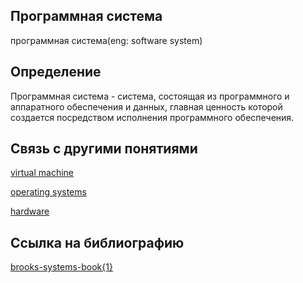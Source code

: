 ## Программная система
программная система(eng: software system) 

## Определение
Программная система - система, состоящая из программного и аппаратного обеспечения и данных, главная ценность которой создается посредством исполнения программного обеспечения.
## Связь с другими понятиями

[virtual machine](https://github.com/vernikkkkkkkkkkkkkkkkkkk/concept/blob/main/virtual%20machines/virtual%20machines/virtual%20machines.md)

[operating systems](https://github.com/vernikkkkkkkkkkkkkkkkkkk/concept/blob/main/virtual%20machines/virtual%20machines/operating%20systems.md)

[hardware](https://github.com/vernikkkkkkkkkkkkkkkkkkk/concept/blob/main/virtual%20machines/virtual%20machines/hardware.md)

## Cсылка на библиографию
[brooks-systems-book{1}](https://github.com/vernikkkkkkkkkkkkkkkkkkk/concept/blob/main/bibliography/virtual%20machines/brooks-systems-book%7B1%7D.md)

